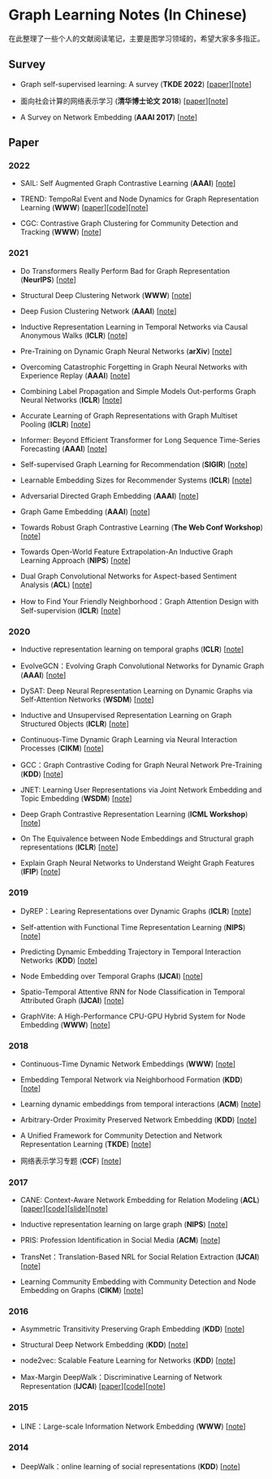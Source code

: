 # Graph Learning Notes (In Chinese)

在此整理了一些个人的文献阅读笔记，主要是图学习领域的，希望大家多多指正。


## Survey

* Graph self-supervised learning: A survey (**TKDE 2022**) [[paper](https://arxiv.org/pdf/2103.00111.pdf)][[note](https://blog.csdn.net/CSDNTianJi/article/details/120686123?spm=1001.2014.3001.5502)]

* 面向社会计算的网络表示学习 (**清华博士论文 2018**) [[paper](http://nlp.csai.tsinghua.edu.cn/~tcc/publications/phd_thesis.pdf)][[note](https://blog.csdn.net/CSDNTianJi/article/details/121908132?spm=1001.2014.3001.5501)]

* A Survey on Network Embedding (**AAAI 2017**) [[note](https://blog.csdn.net/CSDNTianJi/article/details/104563890)]

## Paper

### 2022

* SAIL: Self Augmented Graph Contrastive Learning (**AAAI**) [[note](https://blog.csdn.net/CSDNTianJi/article/details/127030633?spm=1001.2014.3001.5501)]

* TREND: TempoRal Event and Node Dynamics for Graph Representation Learning (**WWW**) [[paper](https://arxiv.org/pdf/2203.14303.pdf)][[code](https://github.com/WenZhihao666/TREND)][[note](https://blog.csdn.net/CSDNTianJi/article/details/126859612?spm=1001.2014.3001.5501)]

* CGC: Contrastive Graph Clustering for Community Detection and Tracking (**WWW**) [[note](https://blog.csdn.net/CSDNTianJi/article/details/126083177?spm=1001.2014.3001.5501)]

### 2021

* Do Transformers Really Perform Bad for Graph Representation (**NeurIPS**) [[note](https://blog.csdn.net/CSDNTianJi/article/details/123595047?spm=1001.2014.3001.5501)]

* Structural Deep Clustering Network (**WWW**) [[note](https://blog.csdn.net/CSDNTianJi/article/details/123323126?spm=1001.2014.3001.5501)]

* Deep Fusion Clustering Network (**AAAI**) [[note](https://blog.csdn.net/CSDNTianJi/article/details/123155242?spm=1001.2014.3001.5501)]

* Inductive Representation Learning in Temporal Networks via Causal Anonymous Walks (**ICLR**) [[note](https://blog.csdn.net/CSDNTianJi/article/details/114488437)]

* Pre-Training on Dynamic Graph Neural Networks (**arXiv**) [[note](https://blog.csdn.net/CSDNTianJi/article/details/120711689)]

* Overcoming Catastrophic Forgetting in Graph Neural Networks with Experience Replay (**AAAI**) [[note](https://blog.csdn.net/CSDNTianJi/article/details/114436739)]

* Combining Label Propagation and Simple Models Out-performs Graph Neural Networks (**ICLR**) [[note](https://blog.csdn.net/CSDNTianJi/article/details/114632230)]

* Accurate Learning of Graph Representations with Graph Multiset Pooling (**ICLR**) [[note](https://blog.csdn.net/CSDNTianJi/article/details/115186068)]

* Informer: Beyond Efficient Transformer for Long Sequence Time-Series Forecasting (**AAAI**) [[note](https://blog.csdn.net/CSDNTianJi/article/details/116326599)]

* Self-supervised Graph Learning for Recommendation (**SIGIR**) [[note](https://blog.csdn.net/CSDNTianJi/article/details/120121426)]

* Learnable Embedding Sizes for Recommender Systems (**ICLR**) [[note](https://blog.csdn.net/CSDNTianJi/article/details/120471847)]

* Adversarial Directed Graph Embedding (**AAAI**) [[note](https://blog.csdn.net/CSDNTianJi/article/details/120517065)]

* Graph Game Embedding (**AAAI**) [[note](https://blog.csdn.net/CSDNTianJi/article/details/120815394)]

* Towards Robust Graph Contrastive Learning (**The Web Conf Workshop**) [[note](https://blog.csdn.net/CSDNTianJi/article/details/120889575)]

* Towards Open-World Feature Extrapolation-An Inductive Graph Learning Approach (**NIPS**) [[note](https://blog.csdn.net/CSDNTianJi/article/details/122962734)]

* Dual Graph Convolutional Networks for Aspect-based Sentiment Analysis (**ACL**) [[note](https://blog.csdn.net/CSDNTianJi/article/details/123523198)]

* How to Find Your Friendly Neighborhood：Graph Attention Design with Self-supervision (**ICLR**) [[note](https://blog.csdn.net/CSDNTianJi/article/details/114578725)]

### 2020

* Inductive representation learning on temporal graphs (**ICLR**) [[note](https://blog.csdn.net/CSDNTianJi/article/details/104325966)]

* EvolveGCN：Evolving Graph Convolutional Networks for Dynamic Graph (**AAAI**) [[note](https://blog.csdn.net/CSDNTianJi/article/details/108708828)]

* DySAT: Deep Neural Representation Learning on Dynamic Graphs via Self-Attention Networks (**WSDM**) [[note](https://blog.csdn.net/CSDNTianJi/article/details/109530388)]

* Inductive and Unsupervised Representation Learning on Graph Structured Objects (**ICLR**) [[note](https://blog.csdn.net/CSDNTianJi/article/details/110006234)]

* Continuous-Time Dynamic Graph Learning via Neural Interaction Processes (**CIKM**) [[note](https://blog.csdn.net/CSDNTianJi/article/details/116721279)]

* GCC：Graph Contrastive Coding for Graph Neural Network Pre-Training (**KDD**) [[note](https://blog.csdn.net/CSDNTianJi/article/details/108692278)]

* JNET: Learning User Representations via Joint Network Embedding and Topic Embedding (**WSDM**) [[note](https://blog.csdn.net/CSDNTianJi/article/details/113574487)]

* Deep Graph Contrastive Representation Learning (**ICML Workshop**) [[note](https://blog.csdn.net/CSDNTianJi/article/details/120843409)]

* On The Equivalence between Node Embeddings and Structural graph representations (**ICLR**) [[note](https://blog.csdn.net/CSDNTianJi/article/details/105512163)]

* Explain Graph Neural Networks to Understand Weight Graph Features (**IFIP**) [[note](https://blog.csdn.net/CSDNTianJi/article/details/110005728)]

### 2019

* DyREP：Learing Representations over Dynamic Graphs (**ICLR**) [[note](https://blog.csdn.net/CSDNTianJi/article/details/103844015)]

* Self-attention with Functional Time Representation Learning (**NIPS**) [[note](https://blog.csdn.net/CSDNTianJi/article/details/105678080)]

* Predicting Dynamic Embedding Trajectory in Temporal Interaction Networks (**KDD**) [[note](https://blog.csdn.net/CSDNTianJi/article/details/105892100)]

* Node Embedding over Temporal Graphs (**IJCAI**) [[note](https://blog.csdn.net/CSDNTianJi/article/details/107761204)]

* Spatio-Temporal Attentive RNN for Node Classification in Temporal Attributed Graph (**IJCAI**) [[note](https://blog.csdn.net/CSDNTianJi/article/details/108573691)]

* GraphVite: A High-Performance CPU-GPU Hybrid System for Node Embedding (**WWW**) [[note](https://blog.csdn.net/CSDNTianJi/article/details/110006408)]

### 2018

* Continuous-Time Dynamic Network Embeddings (**WWW**) [[note](https://blog.csdn.net/CSDNTianJi/article/details/100830263)]

* Embedding Temporal Network via Neighborhood Formation (**KDD**) [[note](https://blog.csdn.net/CSDNTianJi/article/details/101921040)]

* Learning dynamic embeddings from temporal interactions (**ACM**) [[note](https://blog.csdn.net/CSDNTianJi/article/details/104859498)]

* Arbitrary-Order Proximity Preserved Network Embedding (**KDD**) [[note](https://blog.csdn.net/CSDNTianJi/article/details/103857531)]

* A Unified Framework for Community Detection and Network Representation Learning (**TKDE**) [[note](https://blog.csdn.net/CSDNTianJi/article/details/110952192)]

* 网络表示学习专题 (**CCF**) [[note](https://blog.csdn.net/CSDNTianJi/article/details/103815322)]

### 2017

* CANE: Context-Aware Network Embedding for Relation Modeling (**ACL**) [[paper](http://nlp.csai.tsinghua.edu.cn/~tcc/publications/acl2017_cane.pdf)][[code](https://github.com/thunlp/CANE)][[slide](http://nlp.csai.tsinghua.edu.cn/~tcc/publications/cane_acl.pdf)][[note](https://blog.csdn.net/CSDNTianJi/article/details/103791236)]

* Inductive representation learning on large graph (**NIPS**) [[note](https://blog.csdn.net/CSDNTianJi/article/details/104122280)]

* PRIS: Profession Identification in Social Media (**ACM**) [[note](https://blog.csdn.net/CSDNTianJi/article/details/110469312)]

* TransNet：Translation-Based NRL for Social Relation Extraction (**IJCAI**) [[note](https://blog.csdn.net/CSDNTianJi/article/details/110836791)]

* Learning Community Embedding with Community Detection and Node Embedding on Graphs (**CIKM**) [[note](https://blog.csdn.net/CSDNTianJi/article/details/115056813)]

### 2016

* Asymmetric Transitivity Preserving Graph Embedding (**KDD**) [[note](https://blog.csdn.net/CSDNTianJi/article/details/103829868)]

* Structural Deep Network Embedding (**KDD**) [[note](https://blog.csdn.net/CSDNTianJi/article/details/105557064)]

* node2vec: Scalable Feature Learning for Networks (**KDD**) [[note](https://blog.csdn.net/CSDNTianJi/article/details/109146279)]

* Max-Margin DeepWalk：Discriminative Learning of Network Representation (**IJCAI**) [[paper](http://nlp.csai.tsinghua.edu.cn/~tcc/publications/ijcai2016_mmdw.pdf)][[code](https://github.com/thunlp/MMDW)][[note](https://blog.csdn.net/CSDNTianJi/article/details/110749863)]

### 2015

* LINE：Large-scale Information Network Embedding (**WWW**) [[note](https://blog.csdn.net/CSDNTianJi/article/details/104537980)]

### 2014

* DeepWalk：online learning of social representations (**KDD**) [[note](https://blog.csdn.net/CSDNTianJi/article/details/104060366)]
